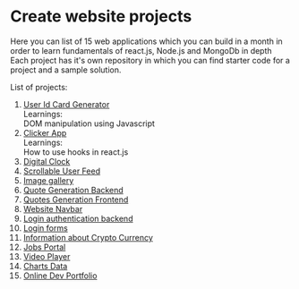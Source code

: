 # Create website projects
Here you can list of 15 web applications which you can build in a month in order to learn fundamentals of react.js, Node.js and MongoDb in depth   
Each project has it's own repository in which you can find starter code for a project and a sample solution.

List of projects:
1. [User Id Card Generator](https://github.com/codeclassifiers/react30_1_id_card_generator)  
Learnings:  
DOM manipulation using Javascript  
2. [Clicker App](https://github.com/codeclassifiers/react30_2_clickerapp)  
Learnings:  
How to use hooks in react.js
3. [Digital Clock](https://github.com/codeclassifiers/react30_3_digital_clock)
4. [Scrollable User Feed](https://github.com/codeclassifiers/react30_4_user_feed_app)
5. [Image gallery](https://github.com/codeclassifiers/react30_5_image_gallery_app)
6. [Quote Generation Backend](https://github.com/codeclassifiers/react30_6_quotes_generation_backend)
7. [Quotes Generation Frontend](https://github.com/codeclassifiers/react30_7_quotes_generation_frontend)
8. [Website Navbar](https://github.com/codeclassifiers/react30_8_header)
9. [Login authentication backend](https://github.com/codeclassifiers/react30_9_login_auth_backend)  
10. [Login forms](https://github.com/codeclassifiers/react30_10_login_auth_frontend)   
11. [Information about Crypto Currency](https://github.com/codeclassifiers/react30_11_crypto_currency_info)   
12. [Jobs Portal](https://github.com/codeclassifiers/react30_12_jobs_portal)   
13. [Video Player](https://github.com/codeclassifiers/react30_13_video_player)   
14. [Charts Data](https://github.com/codeclassifiers/react30_14_charts_data)   
15. [Online Dev Portfolio](https://github.com/codeclassifiers/react30_15_resume_template)   

